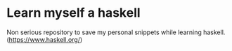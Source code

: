 # Learn myself a haskell

Non serious repository to save my personal snippets while learning haskell.
(<https://www.haskell.org/>)
